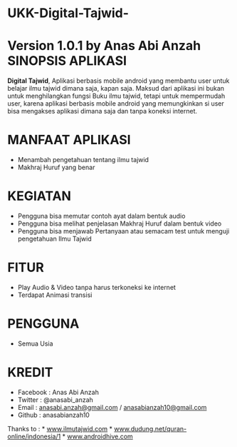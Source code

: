 # UKK-Digital-Tajwid-

Version 1.0.1
by Anas Abi Anzah
SINOPSIS APLIKASI
=================
**Digital Tajwid**, Aplikasi berbasis mobile android yang membantu user untuk belajar ilmu tajwid dimana saja, kapan saja. 
Maksud dari aplikasi ini bukan untuk menghilangkan fungsi Buku ilmu tajwid, tetapi untuk mempermudah user, 
karena aplikasi berbasis mobile android yang memungkinkan si user bisa mengakses aplikasi dimana saja dan tanpa koneksi internet.

MANFAAT APLIKASI
================
* Menambah pengetahuan tentang ilmu tajwid
* Makhraj Huruf yang benar

KEGIATAN
========
* Pengguna bisa memutar contoh ayat dalam bentuk audio
* Pengguna bisa melihat penjelasan Makhraj Huruf dalam bentuk video
* Pengguna bisa menjawab Pertanyaan atau semacam test untuk menguji pengetahuan Ilmu Tajwid

FITUR
=====
* Play Audio & Video tanpa harus terkoneksi ke internet
* Terdapat Animasi transisi

PENGGUNA
========
* Semua Usia

KREDIT
======
* Facebook 		: Anas Abi Anzah
* Twitter		: @anasabi_anzah
* Email			: anasabi.anzah@gmail.com / anasabianzah10@gmail.com
* Github		: anasabianzah10

Thanks to	: * www.ilmutajwid.com
			  * www.dudung.net/quran-online/indonesia/1
			  * www.androidhive.com

